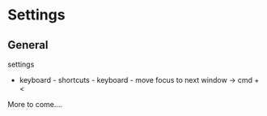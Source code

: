 # Settings

## General

settings
  - keyboard - shortcuts - keyboard - move focus to next window -> cmd + <

More to come....

